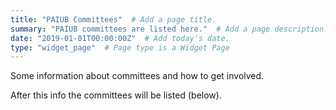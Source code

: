 ```yaml
---
title: "PAIUB Committees"  # Add a page title.
summary: "PAIUB committees are listed here."  # Add a page description.
date: "2019-01-01T00:00:00Z"  # Add today's date.
type: "widget_page"  # Page type is a Widget Page
---
```


Some information about committees and how to get involved.

After this info the committees will be listed (below).
